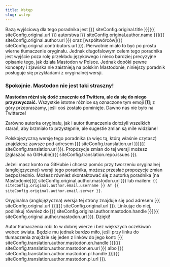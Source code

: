 ```yaml
---
title: Wstęp
slug: wstep
---
```


Bazą wyjściową dla tego poradnika jest [{{ siteConfig.original.title }}]({{ siteConfig.original.url }}) autorstwa [{{ siteConfig.original.author.name }}]({{ siteConfig.original.author.url }}) oraz [współtwórców]({{ siteConfig.original.contributors.url }}). Pierwotnie miało to być po prostu wierne tłumaczenie oryginału. Jednak długofalowym celem tego poradnika jest wyjście poza rolę przekładu językowego i nieco bardziej precyzyjne opisanie tego, jak działa Mastodon w Polsce. Jednak dopóki pewne koncepty i zjawiska nie zaistnieją na polskim Mastodonie, niniejszy poradnik posługuje się przykładami z oryginalnej wersji.

### Spokojnie. Mastodon nie jest taki straszny!

**Mastodon różni się dość znacznie od Twittera, ale da się do niego przyzwyczaić.** Wszystkie istotne różnice są oznaczone tym emoji **[!]**; z góry przepraszamy, jeśli coś zostało pominięte. Dawno nas nie było na Twitterze!

Zarówno autorka oryginału, jak i autor tłumaczenia dołożyli wszelkich starań, aby brzmiało to przystępnie, ale sugestie zmian są mile widziane!

Polskojęzyczną wersję tego poradnika (a więc tą, którą właśnie czytasz) znajdziesz zawsze pod adresem [{{ siteConfig.translation.url }}]({{ siteConfig.translation.url }}). Propozycje zmian do tej wersji możesz [zgłaszać na GitHubie]({{ siteConfig.translation.repo.issues }}).

Jeżeli masz konto na GitHubie i chcesz pomóc przy tworzeniu oryginalnej (anglojęzycznej) wersji tego poradnika, możesz przesłać propozycje zmian bezpośrednio. Możesz również skontaktować się z autorką poradnika [na Mastodonie]({{ siteConfig.original.author.mastodon.url }}) lub mailem: `{{ siteConfig.original.author.email.username }} AT {{ siteConfig.original.author.email.server }}`.

Oryginalna (anglojęzyczna) wersja tej strony znajduje się pod adresem [{{ siteConfig.original.url }}]({{ siteConfig.original.url }}). Linkując do niej, podlinkuj również do [{{ siteConfig.original.author.mastodon.handle }}]({{ siteConfig.original.author.mastodon.url }}). Dzięki!

Autor tłumaczenia robi to w dobrej wierze i bez większych oczekiwań wobec świata. Będzie mu jednak bardzo miło, jeśli przy linku do tłumaczenia znajdzie się jeden z linków do jego kont: [{{ siteConfig.translation.author.mastodon.en.handle }}]({{ siteConfig.translation.author.mastodon.en.url }}) albo [{{ siteConfig.translation.author.mastodon.pl.handle }}]({{ siteConfig.translation.author.mastodon.pl.url }}).
